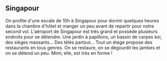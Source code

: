 ## Singapour

On profite d'une escale de 10h à Singapour pour dormir quelques heures dans la chambre d'hôtel et manger un peu avant de repartir pour notre second vol. L'aéroport de Singapour est très grand et possède plusieurs endroits pour se détendre. Une jardin à papillons, un bassin de carpes koi, des sièges massants... Des télés partout... Tout un étage propose des restaurants en tous genres. On se restaure, on se dégourdit les jambes et on se détend un peu. Mimi, elle, est très en forme !
